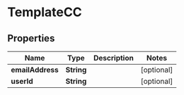 

# TemplateCC


## Properties

| Name | Type | Description | Notes |
|------------ | ------------- | ------------- | -------------|
|**emailAddress** | **String** |  |  [optional] |
|**userId** | **String** |  |  [optional] |



